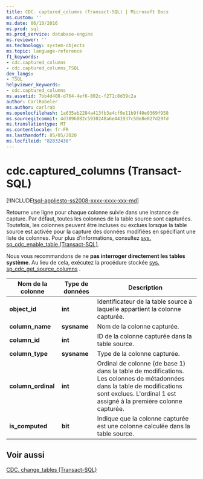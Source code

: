 ```yaml
---
title: CDC. captured_columns (Transact-SQL) | Microsoft Docs
ms.custom: ''
ms.date: 06/10/2016
ms.prod: sql
ms.prod_service: database-engine
ms.reviewer: ''
ms.technology: system-objects
ms.topic: language-reference
f1_keywords:
- cdc.captured_columns
- cdc.captured_columns_TSQL
dev_langs:
- TSQL
helpviewer_keywords:
- cdc.captured_columns
ms.assetid: 7bb4d408-d764-4ef6-802c-f271c8d39c2a
author: CarlRabeler
ms.author: carlrab
ms.openlocfilehash: 1a635ab2284a413fb3a4cf9e11b9f40e0369f958
ms.sourcegitcommit: 4d3896882c5930248a6e441937c50e8e027d29fd
ms.translationtype: MT
ms.contentlocale: fr-FR
ms.lasthandoff: 05/05/2020
ms.locfileid: "82832438"
---
```

# <a name="cdccaptured_columns-transact-sql"></a>cdc.captured_columns (Transact-SQL)
[!INCLUDE[tsql-appliesto-ss2008-xxxx-xxxx-xxx-md](../../includes/tsql-appliesto-ss2008-xxxx-xxxx-xxx-md.md)]

  Retourne une ligne pour chaque colonne suivie dans une instance de capture. Par défaut, toutes les colonnes de la table source sont capturées. Toutefois, les colonnes peuvent être incluses ou exclues lorsque la table source est activée pour la capture des données modifiées en spécifiant une liste de colonnes. Pour plus d’informations, consultez [sys. sp_cdc_enable_table &#40;Transact-SQL&#41;](../../relational-databases/system-stored-procedures/sys-sp-cdc-enable-table-transact-sql.md).  
  
 Nous vous recommandons de ne **pas interroger directement les tables système**. Au lieu de cela, exécutez la procédure stockée [sys. sp_cdc_get_source_columns](../../relational-databases/system-stored-procedures/sys-sp-cdc-get-captured-columns-transact-sql.md) .  
   
|Nom de la colonne|Type de données|Description|  
|-----------------|---------------|-----------------|  
|**object_id**|**int**|Identificateur de la table source à laquelle appartient la colonne capturée.|  
|**column_name**|**sysname**|Nom de la colonne capturée.|  
|**column_id**|**int**|ID de la colonne capturée dans la table source.|  
|**column_type**|**sysname**|Type de la colonne capturée.|  
|**column_ordinal**|**int**|Ordinal de colonne (de base 1) dans la table de modifications. Les colonnes de métadonnées dans la table de modifications sont exclues. L'ordinal 1 est assigné à la première colonne capturée.|  
|**is_computed**|**bit**|Indique que la colonne capturée est une colonne calculée dans la table source.|  
  
## <a name="see-also"></a>Voir aussi  
 [CDC. change_tables &#40;Transact-SQL&#41;](../../relational-databases/system-tables/cdc-change-tables-transact-sql.md)  
  
  

